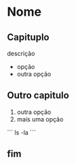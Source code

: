 # Nome
## Capituplo
descrição
- opção
- outra opção

## Outro capitulo

1. outra opção
2. mais uma opção

´´´
ls -la
´´´

## fim
